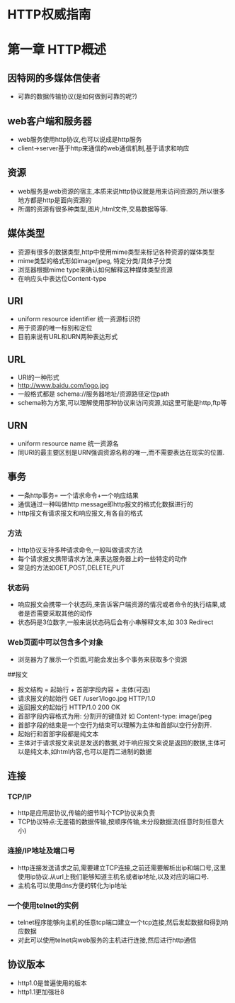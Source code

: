 # HTTP权威指南

# 第一章 HTTP概述

## 因特网的多媒体信使者

* 可靠的数据传输协议(是如何做到可靠的呢?)

## web客户端和服务器

* web服务使用http协议,也可以说成是http服务
* client->server基于http来通信的web通信机制,基于请求和响应

## 资源

* web服务是web资源的宿主,本质来说http协议就是用来访问资源的,所以很多地方都是http是面向资源的
* 所谓的资源有很多种类型,图片,html文件,交易数据等等.

## 媒体类型

* 资源有很多的数据类型,http中使用mime类型来标记各种资源的媒体类型
* mime类型的格式形如image/jpeg, 特定分类/具体子分类
* 浏览器根据mime type来确认如何解释这种媒体类型资源
* 在响应头中表达位Content-type

## URI

* uniform resource identifier 统一资源标识符
* 用于资源的唯一标别和定位
* 目前来说有URL和URN两种表达形式

## URL

* URI的一种形式
* http://www.baidu.com/logo.jpg
* 一般格式都是 schema://服务器地址/资源路径定位path
* schema称为方案,可以理解使用那种协议来访问资源,如这里可能是http,ftp等

## URN

* uniform resource name 统一资源名
* 同URl的最主要区别是URN强调资源名称的唯一,而不需要表达在现实的位置.

## 事务

* 一条http事务= 一个请求命令+一个响应结果
* 通信通过一种叫做http message即http报文的格式化数据进行的
* http报文有请求报文和响应报文,有各自的格式

### 方法

* http协议支持多种请求命令,一般叫做请求方法
* 每个请求报文携带请求方法,来表达服务器上的一些特定的动作
* 常见的方法如GET,POST,DELETE,PUT

### 状态码

* 响应报文会携带一个状态码,来告诉客户端资源的情况或者命令的执行结果,或者是否需要采取其他的动作
* 状态码是3位数字,一般来说状态码后会有小串解释文本,如 303 Redirect

### Web页面中可以包含多个对象

* 浏览器为了展示一个页面,可能会发出多个事务来获取多个资源

##报文

* 报文结构 = 起始行 + 首部字段内容 + 主体(可选)
* 请求报文的起始行 GET /user1/logo.jpg HTTP/1.0
* 返回报文的起始行 HTTP/1.0 200 OK
* 首部字段内容格式为用: 分割开的键值对 如 Content-type: image/jpeg
* 首部字段的结束是一个空行为结束可以理解为主体和首部以空行分割开.
* 起始行和首部字段都是纯文本
* 主体对于请求报文来说是发送的数据,对于响应报文来说是返回的数据,主体可以是纯文本,如html内容,也可以是而二进制的数据

## 连接

### TCP/IP

* http是应用层协议,传输的细节叫个TCP协议来负责
* TCP协议特点:无差错的数据传输,按顺序传输,未分段数据流(任意时刻任意大小)

### 连接/IP地址及端口号

* http连接发送请求之前,需要建立TCP连接,之前还需要解析出ip和端口号,这里使用ip协议.从url上我们能够知道主机名或者ip地址,以及对应的端口号.
* 主机名可以使用dns方便的转化为ip地址

### 一个使用telnet的实例

* telnet程序能够向主机的任意tcp端口建立一个tcp连接,然后发起数据和得到响应数据
* 对此可以使用telnet向web服务的主机进行连接,然后进行http通信

## 协议版本

* http1.0是普遍使用的版本
* http1.1更加强壮8